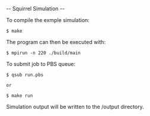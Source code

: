 

-- Squirrel Simulation --


To compile the exmple simulation:

	$ make

The program can then be executed with:

	$ mpirun -n 220 ./build/main


To submit job to PBS queue:

	$ qsub run.pbs

	or

	$ make run


Simulation output will be written to the /output directory. 